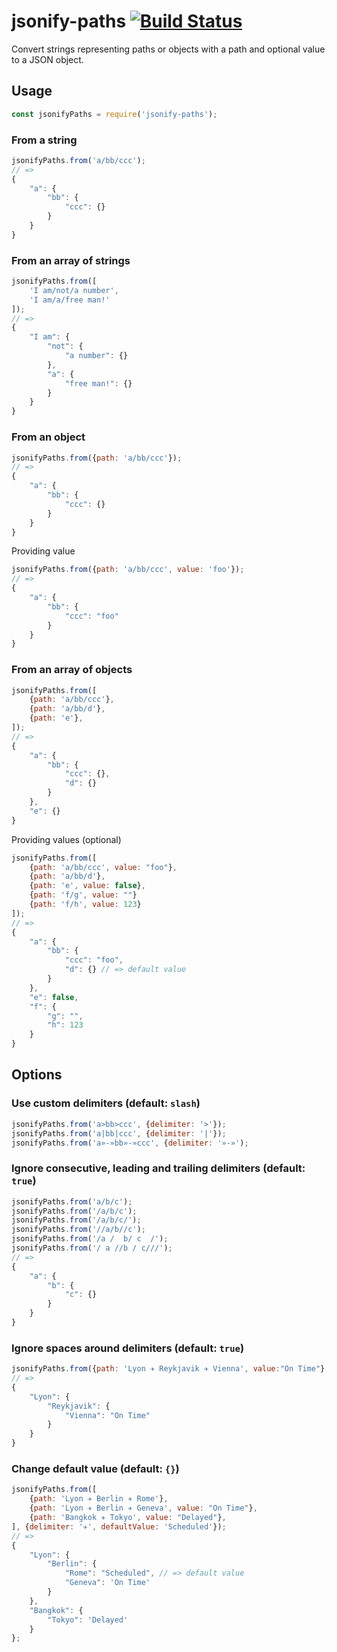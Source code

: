 # jsonify-paths [![Build Status](https://travis-ci.org/stephanecodes/jsonify-paths.svg?branch=master)](https://travis-ci.org/stephanecodes/jsonify-paths)

Convert strings representing paths or objects with a path and optional value to a JSON object.

## Usage

```js
const jsonifyPaths = require('jsonify-paths');
```

### From a string

```js
jsonifyPaths.from('a/bb/ccc');
// =>
{
	"a": {
		"bb": {
			"ccc": {}
		}
	}
}
```

### From an array of strings

```js
jsonifyPaths.from([
	'I am/not/a number',
	'I am/a/free man!'
]);
// =>
{
	"I am": {
		"not": {
			"a number": {}
		},
		"a": {
			"free man!": {}
		}
	}
}
```

### From an object

```js
jsonifyPaths.from({path: 'a/bb/ccc'});
// =>
{
	"a": {
		"bb": {
			"ccc": {}
		}
	}
}
```

Providing value

```js
jsonifyPaths.from({path: 'a/bb/ccc', value: 'foo'});
// =>
{
	"a": {
		"bb": {
			"ccc": "foo"
		}
	}
}
```


### From an array of objects

```js
jsonifyPaths.from([
	{path: 'a/bb/ccc'},
	{path: 'a/bb/d'},
	{path: 'e'},
]);
// =>
{
	"a": {
		"bb": {
			"ccc": {},
			"d": {}
		}
	},
	"e": {}
}
```
Providing values (optional)

```js
jsonifyPaths.from([
	{path: 'a/bb/ccc', value: "foo"},
	{path: 'a/bb/d'},
	{path: 'e', value: false},
	{path: 'f/g', value: ""}
	{path: 'f/h', value: 123}
]);
// =>
{
	"a": {
		"bb": {
			"ccc": "foo",
			"d": {} // => default value
		}
	},
	"e": false,
	"f": {
		"g": "",
		"h": 123
	}
}
```


## Options

### Use custom delimiters (default: `slash`)

```js
jsonifyPaths.from('a>bb>ccc', {delimiter: '>'});
jsonifyPaths.from('a|bb|ccc', {delimiter: '|'});
jsonifyPaths.from('a»-»bb»-»ccc', {delimiter: '»-»');
```

### Ignore consecutive, leading and trailing delimiters (default: `true`)

```js
jsonifyPaths.from('a/b/c');
jsonifyPaths.from('/a/b/c');
jsonifyPaths.from('/a/b/c/');
jsonifyPaths.from('//a/b//c');
jsonifyPaths.from('/a /  b/ c  /');
jsonifyPaths.from('/ a //b / c///');
// =>
{
	"a": {
		"b": {
			"c": {}
		}
	}
}
```

### Ignore spaces around delimiters (default: `true`)

```js
jsonifyPaths.from({path: 'Lyon ✈ Reykjavik ✈ Vienna', value:"On Time"}, {delimiter: '✈'});
// =>
{
	"Lyon": {
		"Reykjavik": {
			"Vienna": "On Time"
		}
	}
}
```

### Change default value (default: `{}`)
```js
jsonifyPaths.from([
	{path: 'Lyon ✈ Berlin ✈ Rome'},
	{path: 'Lyon ✈ Berlin ✈ Geneva', value: "On Time"},
	{path: 'Bangkok ✈ Tokyo', value: "Delayed"},
], {delimiter: '✈', defaultValue: 'Scheduled'});
// =>
{
	"Lyon": {
		"Berlin": {
			"Rome": "Scheduled", // => default value
			"Geneva": 'On Time'
		}
	},
	"Bangkok": {
		"Tokyo": 'Delayed'
	}
};
```

